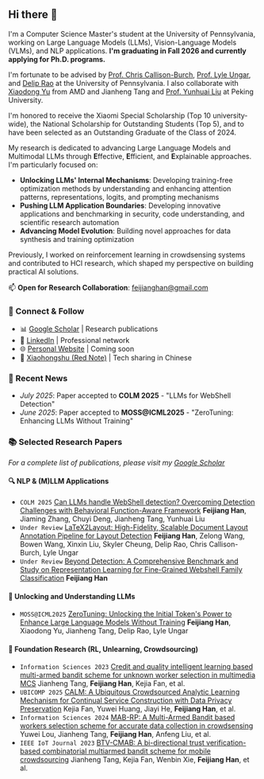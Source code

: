 ## Hi there 👋

I'm a Computer Science Master's student at the University of Pennsylvania, working on Large Language Models (LLMs), Vision-Language Models (VLMs), and NLP applications. **I'm graduating in Fall 2026 and currently applying for Ph.D. programs.**

I'm fortunate to be advised by [Prof. Chris Callison-Burch](https://www.linkedin.com/in/chris-callison-burch/), [Prof. Lyle Ungar](http://linkedin.com/in/lyle-ungar-b061474/), and [Delip Rao](https://www.linkedin.com/in/deliprao/) at the University of Pennsylvania. I also collaborate with [Xiaodong Yu](https://www.xiaodongyu.me/) from AMD and Jianheng Tang and [Prof. Yunhuai Liu](https://cs.pku.edu.cn/info/1234/2111.htm) at Peking University.

I'm honored to receive the Xiaomi Special Scholarship (Top 10 university-wide), the National Scholarship for Outstanding Students (Top 5), and to have been selected as an Outstanding Graduate of the Class of 2024.

My research is dedicated to advancing Large Language Models and Multimodal LLMs through **E**ffective, **E**fficient, and **E**xplainable approaches. I'm particularly focused on:

- **Unlocking LLMs' Internal Mechanisms**: Developing training-free optimization methods by understanding and enhancing attention patterns, representations, logits, and prompting mechanisms
- **Pushing LLM Application Boundaries**: Developing innovative applications and benchmarking in security, code understanding, and scientific research automation
- **Advancing Model Evolution**: Building novel approaches for data synthesis and training optimization

Previously, I worked on reinforcement learning in crowdsensing systems and contributed to HCI research, which shaped my perspective on building practical AI solutions.

📫 **Open for Research Collaboration**: [feijianghan@gmail.com](mailto:feijianghan@gmail.com)

### 🔗 Connect & Follow

- 📊 [Google Scholar](https://scholar.google.com.hk/citations?user=PEJ5x3EAAAAJ) | Research publications
- 💼 [LinkedIn](https://www.linkedin.com/in/feijianghan/) | Professional network
- 🌐 [Personal Website](https://feijianghan.github.io) | Coming soon
- 📱 [Xiaohongshu (Red Note)](https://www.xiaohongshu.com/user/profile/5f96bb470000000001009db4) | Tech sharing in Chinese

### 🎉 Recent News

- *July 2025*: Paper accepted to **COLM 2025** - "LLMs for WebShell Detection"
- *June 2025*: Paper accepted to **MOSS@ICML2025** - "ZeroTuning: Enhancing LLMs Without Training"


### 📚 Selected Research Papers

*For a complete list of publications, please visit my [Google Scholar](https://scholar.google.com.hk/citations?user=PEJ5x3EAAAAJ)*

#### 🔍 NLP & (M)LLM Applications

- ``COLM 2025`` [Can LLMs handle WebShell detection? Overcoming Detection Challenges with Behavioral Function-Aware Framework](https://arxiv.org/abs/2504.13811)
**Feijiang Han**, Jiaming Zhang, Chuyi Deng, Jianheng Tang, Yunhuai Liu
- ``Under Review`` [LaTeX2Layout: High-Fidelity, Scalable Document Layout Annotation Pipeline for Layout Detection]() 
**Feijiang Han**, Zelong Wang, Bowen Wang, Xinxin Liu, Skyler Cheung, Delip Rao, Chris Callison-Burch, Lyle Ungar
- ``Under Review`` [Beyond Detection: A Comprehensive Benchmark and Study on Representation Learning for Fine-Grained Webshell Family Classification]()
**Feijiang Han**

#### 🔮 Unlocking and Understanding LLMs

- ``MOSS@ICML2025`` [ZeroTuning: Unlocking the Initial Token's Power to Enhance Large Language Models Without Training](https://arxiv.org/abs/2505.11739)
**Feijiang Han**, Xiaodong Yu, Jianheng Tang, Delip Rao, Lyle Ungar

#### 🌟 Foundation Research (RL, Unlearning, Crowdsourcing)

- ``Information Sciences 2023`` [Credit and quality intelligent learning based multi-armed bandit scheme for unknown worker selection in multimedia MCS](https://www.sciencedirect.com/science/article/abs/pii/S0020025523010290)
Jianheng Tang, **Feijiang Han**, Kejia Fan, et al.
- ``UBICOMP 2025`` [CALM: A Ubiquitous Crowdsourced Analytic Learning Mechanism for Continual Service Construction with Data Privacy Preservation](https://dl.acm.org/doi/abs/10.1145/3729473)
Kejia Fan, Yuwei Huang, Jiayi He, **Feijiang Han**, et al.
- ``Information Sciences 2024`` [MAB-RP: A Multi-Armed Bandit based workers selection scheme for accurate data collection in crowdsensing](https://www.sciencedirect.com/science/article/abs/pii/S0020025524004675) 
Yuwei Lou, Jianheng Tang, **Feijiang Han**, Anfeng Liu, et al.
- ``IEEE IoT Journal 2023`` [BTV-CMAB: A bi-directional trust verification-based combinatorial multiarmed bandit scheme for mobile crowdsourcing](https://ieeexplore.ieee.org/abstract/document/10302275)
Jianheng Tang, Kejia Fan, Wenbin Xie, **Feijiang Han**, et al.
